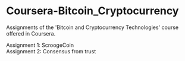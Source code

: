 # Coursera-Bitcoin_Cryptocurrency
Assignments of the 'Bitcoin and Cryptocurrency Technologies' course offered in Coursera. 

Assignment 1: ScroogeCoin  
Assignment 2: Consensus from trust  
